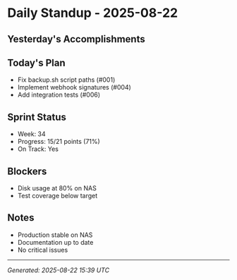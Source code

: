 # Daily Standup - 2025-08-22

## Yesterday's Accomplishments


## Today's Plan
- Fix backup.sh script paths (#001)
- Implement webhook signatures (#004)
- Add integration tests (#006)

## Sprint Status
- Week: 34
- Progress: 15/21 points (71%)
- On Track: Yes

## Blockers
- Disk usage at 80% on NAS
- Test coverage below target

## Notes
- Production stable on NAS
- Documentation up to date
- No critical issues

---
*Generated: 2025-08-22 15:39 UTC*
